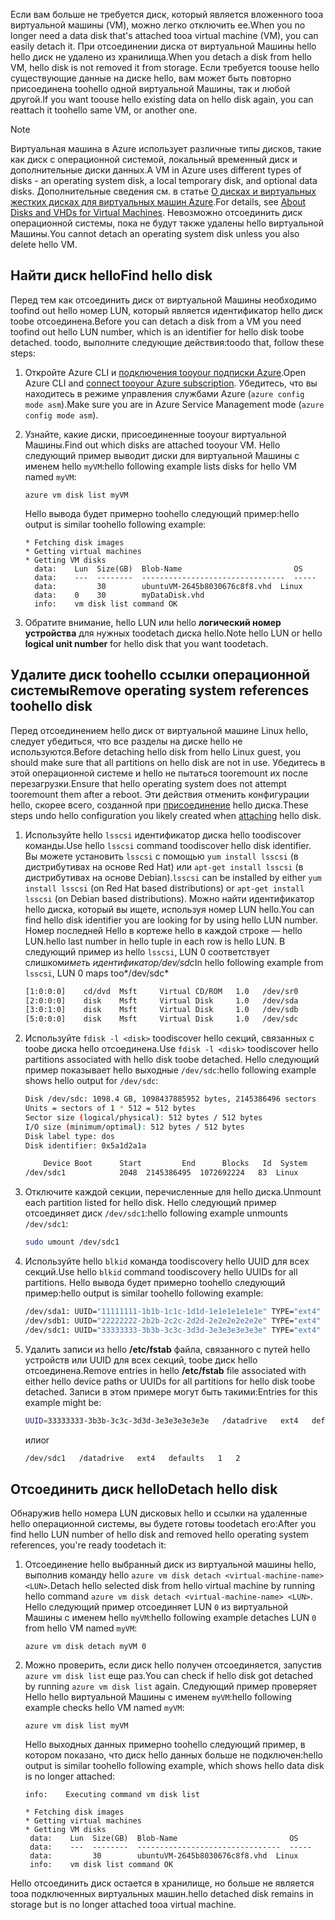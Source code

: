 <span data-ttu-id="b8c07-101">Если вам больше не требуется диск, который является вложенного tooa виртуальной машины (VM), можно легко отключить ее.</span><span class="sxs-lookup"><span data-stu-id="b8c07-101">When you no longer need a data disk that's attached tooa virtual machine (VM), you can easily detach it.</span></span> <span data-ttu-id="b8c07-102">При отсоединении диска от виртуальной Машины hello hello диск не удалено из хранилища.</span><span class="sxs-lookup"><span data-stu-id="b8c07-102">When you detach a disk from hello VM, hello disk is not removed it from storage.</span></span> <span data-ttu-id="b8c07-103">Если требуется toouse hello существующие данные на диске hello, вам может быть повторно присоединена toohello одной виртуальной Машины, так и любой другой.</span><span class="sxs-lookup"><span data-stu-id="b8c07-103">If you want toouse hello existing data on hello disk again, you can reattach it toohello same VM, or another one.</span></span>  

> [!NOTE]
> <span data-ttu-id="b8c07-104">Виртуальная машина в Azure использует различные типы дисков, такие как диск с операционной системой, локальный временный диск и дополнительные диски данных.</span><span class="sxs-lookup"><span data-stu-id="b8c07-104">A VM in Azure uses different types of disks - an operating system disk, a local temporary disk, and optional data disks.</span></span> <span data-ttu-id="b8c07-105">Дополнительные сведения см. в статье [О дисках и виртуальных жестких дисках для виртуальных машин Azure](../articles/virtual-machines/linux/about-disks-and-vhds.md?toc=%2fazure%2fvirtual-machines%2flinux%2ftoc.json).</span><span class="sxs-lookup"><span data-stu-id="b8c07-105">For details, see [About Disks and VHDs for Virtual Machines](../articles/virtual-machines/linux/about-disks-and-vhds.md?toc=%2fazure%2fvirtual-machines%2flinux%2ftoc.json).</span></span> <span data-ttu-id="b8c07-106">Невозможно отсоединить диск операционной системы, пока не будут также удалены hello виртуальной Машины.</span><span class="sxs-lookup"><span data-stu-id="b8c07-106">You cannot detach an operating system disk unless you also delete hello VM.</span></span>

## <a name="find-hello-disk"></a><span data-ttu-id="b8c07-107">Найти диск hello</span><span class="sxs-lookup"><span data-stu-id="b8c07-107">Find hello disk</span></span>
<span data-ttu-id="b8c07-108">Перед тем как отсоединить диск от виртуальной Машины необходимо toofind out hello номер LUN, который является идентификатор hello диск toobe отсоединена.</span><span class="sxs-lookup"><span data-stu-id="b8c07-108">Before you can detach a disk from a VM you need toofind out hello LUN number, which is an identifier for hello disk toobe detached.</span></span> <span data-ttu-id="b8c07-109">toodo, выполните следующие действия:</span><span class="sxs-lookup"><span data-stu-id="b8c07-109">toodo that, follow these steps:</span></span>

1. <span data-ttu-id="b8c07-110">Откройте Azure CLI и [подключения tooyour подписки Azure](../articles/xplat-cli-connect.md).</span><span class="sxs-lookup"><span data-stu-id="b8c07-110">Open Azure CLI and [connect tooyour Azure subscription](../articles/xplat-cli-connect.md).</span></span> <span data-ttu-id="b8c07-111">Убедитесь, что вы находитесь в режиме управления службами Azure (`azure config mode asm`).</span><span class="sxs-lookup"><span data-stu-id="b8c07-111">Make sure you are in Azure Service Management mode (`azure config mode asm`).</span></span>
2. <span data-ttu-id="b8c07-112">Узнайте, какие диски, присоединенные tooyour виртуальной Машины.</span><span class="sxs-lookup"><span data-stu-id="b8c07-112">Find out which disks are attached tooyour VM.</span></span> <span data-ttu-id="b8c07-113">Hello следующий пример выводит диски для виртуальной Машины с именем hello `myVM`:</span><span class="sxs-lookup"><span data-stu-id="b8c07-113">hello following example lists disks for hello VM named `myVM`:</span></span>

    ```azurecli
    azure vm disk list myVM
    ```

    <span data-ttu-id="b8c07-114">Hello вывода будет примерно toohello следующий пример:</span><span class="sxs-lookup"><span data-stu-id="b8c07-114">hello output is similar toohello following example:</span></span>

    ```azurecli
    * Fetching disk images
    * Getting virtual machines
    * Getting VM disks
      data:    Lun  Size(GB)  Blob-Name                         OS
      data:    ---  --------  --------------------------------  -----
      data:         30        ubuntuVM-2645b8030676c8f8.vhd  Linux
      data:    0    30        myDataDisk.vhd
      info:    vm disk list command OK
    ```

3. <span data-ttu-id="b8c07-115">Обратите внимание, hello LUN или hello **логический номер устройства** для нужных toodetach диска hello.</span><span class="sxs-lookup"><span data-stu-id="b8c07-115">Note hello LUN or hello **logical unit number** for hello disk that you want toodetach.</span></span>

## <a name="remove-operating-system-references-toohello-disk"></a><span data-ttu-id="b8c07-116">Удалите диск toohello ссылки операционной системы</span><span class="sxs-lookup"><span data-stu-id="b8c07-116">Remove operating system references toohello disk</span></span>
<span data-ttu-id="b8c07-117">Перед отсоединением hello диск от виртуальной машине Linux hello, следует убедиться, что все разделы на диске hello не используются.</span><span class="sxs-lookup"><span data-stu-id="b8c07-117">Before detaching hello disk from hello Linux guest, you should make sure that all partitions on hello disk are not in use.</span></span> <span data-ttu-id="b8c07-118">Убедитесь в этой операционной системе и hello не пытаться tooremount их после перезагрузки.</span><span class="sxs-lookup"><span data-stu-id="b8c07-118">Ensure that hello operating system does not attempt tooremount them after a reboot.</span></span> <span data-ttu-id="b8c07-119">Эти действия отменить конфигурации hello, скорее всего, созданной при [присоединение](../articles/virtual-machines/linux/classic/attach-disk.md?toc=%2fazure%2fvirtual-machines%2flinux%2fclassic%2ftoc.json) hello диска.</span><span class="sxs-lookup"><span data-stu-id="b8c07-119">These steps undo hello configuration you likely created when [attaching](../articles/virtual-machines/linux/classic/attach-disk.md?toc=%2fazure%2fvirtual-machines%2flinux%2fclassic%2ftoc.json) hello disk.</span></span>

1. <span data-ttu-id="b8c07-120">Используйте hello `lsscsi` идентификатор диска hello toodiscover команды.</span><span class="sxs-lookup"><span data-stu-id="b8c07-120">Use hello `lsscsi` command toodiscover hello disk identifier.</span></span> <span data-ttu-id="b8c07-121">Вы можете установить `lsscsi` с помощью `yum install lsscsi` (в дистрибутивах на основе Red Hat) или `apt-get install lsscsi` (в дистрибутивах на основе Debian).</span><span class="sxs-lookup"><span data-stu-id="b8c07-121">`lsscsi` can be installed by either `yum install lsscsi` (on Red Hat based distributions) or `apt-get install lsscsi` (on Debian based distributions).</span></span> <span data-ttu-id="b8c07-122">Можно найти идентификатор hello диска, который вы ищете, используя номер LUN hello.</span><span class="sxs-lookup"><span data-stu-id="b8c07-122">You can find hello disk identifier you are looking for by using hello LUN number.</span></span> <span data-ttu-id="b8c07-123">Номер последней Hello в кортеже hello в каждой строке — hello LUN.</span><span class="sxs-lookup"><span data-stu-id="b8c07-123">hello last number in hello tuple in each row is hello LUN.</span></span> <span data-ttu-id="b8c07-124">В следующий пример из hello `lsscsi`, LUN 0 соответствует слишком*иметь идентификатор/dev/sdc*</span><span class="sxs-lookup"><span data-stu-id="b8c07-124">In hello following example from `lsscsi`, LUN 0 maps too*/dev/sdc*</span></span>

    ```bash
    [1:0:0:0]    cd/dvd  Msft     Virtual CD/ROM   1.0   /dev/sr0
    [2:0:0:0]    disk    Msft     Virtual Disk     1.0   /dev/sda
    [3:0:1:0]    disk    Msft     Virtual Disk     1.0   /dev/sdb
    [5:0:0:0]    disk    Msft     Virtual Disk     1.0   /dev/sdc
    ```

2. <span data-ttu-id="b8c07-125">Используйте `fdisk -l <disk>` toodiscover hello секций, связанных с toobe диска hello отсоединена.</span><span class="sxs-lookup"><span data-stu-id="b8c07-125">Use `fdisk -l <disk>` toodiscover hello partitions associated with hello disk toobe detached.</span></span> <span data-ttu-id="b8c07-126">Hello следующий пример показывает hello выходные `/dev/sdc`:</span><span class="sxs-lookup"><span data-stu-id="b8c07-126">hello following example shows hello output for `/dev/sdc`:</span></span>

    ```bash
    Disk /dev/sdc: 1098.4 GB, 1098437885952 bytes, 2145386496 sectors
    Units = sectors of 1 * 512 = 512 bytes
    Sector size (logical/physical): 512 bytes / 512 bytes
    I/O size (minimum/optimal): 512 bytes / 512 bytes
    Disk label type: dos
    Disk identifier: 0x5a1d2a1a
    
        Device Boot      Start         End      Blocks   Id  System
    /dev/sdc1            2048  2145386495  1072692224   83  Linux
    ```

3. <span data-ttu-id="b8c07-127">Отключите каждой секции, перечисленные для hello диска.</span><span class="sxs-lookup"><span data-stu-id="b8c07-127">Unmount each partition listed for hello disk.</span></span> <span data-ttu-id="b8c07-128">Hello следующий пример отсоединяет диск `/dev/sdc1`:</span><span class="sxs-lookup"><span data-stu-id="b8c07-128">hello following example unmounts `/dev/sdc1`:</span></span>

    ```bash
    sudo umount /dev/sdc1
    ```

4. <span data-ttu-id="b8c07-129">Используйте hello `blkid` команда toodiscovery hello UUID для всех секций.</span><span class="sxs-lookup"><span data-stu-id="b8c07-129">Use hello `blkid` command toodiscovery hello UUIDs for all partitions.</span></span> <span data-ttu-id="b8c07-130">Hello вывода будет примерно toohello следующий пример:</span><span class="sxs-lookup"><span data-stu-id="b8c07-130">hello output is similar toohello following example:</span></span>

    ```bash
    /dev/sda1: UUID="11111111-1b1b-1c1c-1d1d-1e1e1e1e1e1e" TYPE="ext4"
    /dev/sdb1: UUID="22222222-2b2b-2c2c-2d2d-2e2e2e2e2e2e" TYPE="ext4"
    /dev/sdc1: UUID="33333333-3b3b-3c3c-3d3d-3e3e3e3e3e3e" TYPE="ext4"
    ```

5. <span data-ttu-id="b8c07-131">Удалить записи из hello **/etc/fstab** файла, связанного с путей hello устройств или UUID для всех секций, toobe диск hello отсоединена.</span><span class="sxs-lookup"><span data-stu-id="b8c07-131">Remove entries in hello **/etc/fstab** file associated with either hello device paths or UUIDs for all partitions for hello disk toobe detached.</span></span>  <span data-ttu-id="b8c07-132">Записи в этом примере могут быть такими:</span><span class="sxs-lookup"><span data-stu-id="b8c07-132">Entries for this example might be:</span></span>

    ```sh  
   UUID=33333333-3b3b-3c3c-3d3d-3e3e3e3e3e3e   /datadrive   ext4   defaults   1   2
   ```

    <span data-ttu-id="b8c07-133">или</span><span class="sxs-lookup"><span data-stu-id="b8c07-133">or</span></span>
   
   ```sh   
   /dev/sdc1   /datadrive   ext4   defaults   1   2
   ```

## <a name="detach-hello-disk"></a><span data-ttu-id="b8c07-134">Отсоединить диск hello</span><span class="sxs-lookup"><span data-stu-id="b8c07-134">Detach hello disk</span></span>
<span data-ttu-id="b8c07-135">Обнаружив hello номера LUN дисковых hello и ссылки на удаленные hello операционной системы, вы будете готовы toodetach его:</span><span class="sxs-lookup"><span data-stu-id="b8c07-135">After you find hello LUN number of hello disk and removed hello operating system references, you're ready toodetach it:</span></span>

1. <span data-ttu-id="b8c07-136">Отсоединение hello выбранный диск из виртуальной машины hello, выполнив команду hello `azure vm disk detach
   <virtual-machine-name> <LUN>`.</span><span class="sxs-lookup"><span data-stu-id="b8c07-136">Detach hello selected disk from hello virtual machine by running hello command `azure vm disk detach
<virtual-machine-name> <LUN>`.</span></span> <span data-ttu-id="b8c07-137">Hello следующий пример отсоединяет LUN `0` из виртуальной Машины с именем hello `myVM`:</span><span class="sxs-lookup"><span data-stu-id="b8c07-137">hello following example detaches LUN `0` from hello VM named `myVM`:</span></span>
   
    ```azurecli
    azure vm disk detach myVM 0
    ```

2. <span data-ttu-id="b8c07-138">Можно проверить, если диск hello получен отсоединяется, запустив `azure vm disk list` еще раз.</span><span class="sxs-lookup"><span data-stu-id="b8c07-138">You can check if hello disk got detached by running `azure vm disk list` again.</span></span> <span data-ttu-id="b8c07-139">Следующий пример проверяет Hello hello виртуальной Машины с именем `myVM`:</span><span class="sxs-lookup"><span data-stu-id="b8c07-139">hello following example checks hello VM named `myVM`:</span></span>
   
    ```azurecli
    azure vm disk list myVM
    ```

    <span data-ttu-id="b8c07-140">Hello выходных данных примерно toohello следующий пример, в котором показано, что диск hello данных больше не подключен:</span><span class="sxs-lookup"><span data-stu-id="b8c07-140">hello output is similar toohello following example, which shows hello data disk is no longer attached:</span></span>

    ```azurecli
    info:    Executing command vm disk list
   
   * Fetching disk images
   * Getting virtual machines
   * Getting VM disks
     data:    Lun  Size(GB)  Blob-Name                         OS
     data:    ---  --------  --------------------------------  -----
     data:         30        ubuntuVM-2645b8030676c8f8.vhd  Linux
     info:    vm disk list command OK
    ```

<span data-ttu-id="b8c07-141">Hello отсоединить диск остается в хранилище, но больше не является tooa подключенных виртуальных машин.</span><span class="sxs-lookup"><span data-stu-id="b8c07-141">hello detached disk remains in storage but is no longer attached tooa virtual machine.</span></span>


